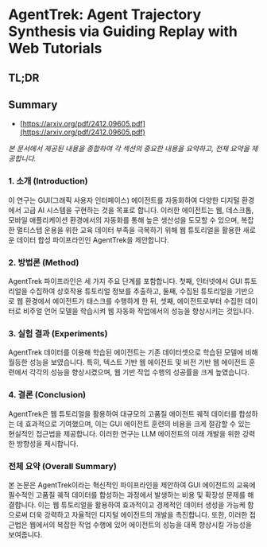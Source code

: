 # AgentTrek: Agent Trajectory Synthesis via Guiding Replay with Web Tutorials
## TL;DR
## Summary
- [https://arxiv.org/pdf/2412.09605.pdf](https://arxiv.org/pdf/2412.09605.pdf)

*본 문서에서 제공된 내용을 종합하여 각 섹션의 중요한 내용을 요약하고, 전체 요약을 제공합니다.*

### 1. 소개 (Introduction)
이 연구는 GUI(그래픽 사용자 인터페이스) 에이전트를 자동화하여 다양한 디지털 환경에서 고급 AI 시스템을 구현하는 것을 목표로 합니다. 이러한 에이전트는 웹, 데스크톱, 모바일 애플리케이션 환경에서의 자동화를 통해 높은 생산성을 도모할 수 있으며, 복잡한 멀티스텝 운용을 위한 교육 데이터 부족을 극복하기 위해 웹 튜토리얼을 활용한 새로운 데이터 합성 파이프라인인 AgentTrek을 제안합니다.

### 2. 방법론 (Method)
AgentTrek 파이프라인은 세 가지 주요 단계를 포함합니다. 첫째, 인터넷에서 GUI 튜토리얼을 수집하여 상호작용 튜토리얼 정보를 추출하고, 둘째, 수집된 튜토리얼을 기반으로 웹 환경에서 에이전트가 태스크를 수행하게 한 뒤, 셋째, 에이전트로부터 수집한 데이터로 비주얼 언어 모델을 학습시켜 웹 자동화 작업에서의 성능을 향상시키는 것입니다.

### 3. 실험 결과 (Experiments)
AgentTrek 데이터를 이용해 학습된 에이전트는 기존 데이터셋으로 학습된 모델에 비해 월등한 성능을 보였습니다. 특히, 텍스트 기반 웹 에이전트 및 비전 기반 웹 에이전트 훈련에서 각각의 성능을 향상시켰으며, 웹 기반 작업 수행의 성공률을 크게 높였습니다.

### 4. 결론 (Conclusion)
AgentTrek은 웹 튜토리얼을 활용하여 대규모의 고품질 에이전트 궤적 데이터를 합성하는 데 효과적으로 기여했으며, 이는 GUI 에이전트 훈련의 비용을 크게 절감할 수 있는 현실적인 접근법을 제공합니다. 이러한 연구는 LLM 에이전트의 미래 개발을 위한 강력한 방향성을 제시합니다.

### 전체 요약 (Overall Summary)
본 논문은 AgentTrek이라는 혁신적인 파이프라인을 제안하여 GUI 에이전트의 교육에 필수적인 고품질 궤적 데이터를 합성하는 과정에서 발생하는 비용 및 확장성 문제를 해결합니다. 이는 웹 튜토리얼을 활용하여 효과적이고 경제적인 데이터 생성을 가능케 함으로써 더욱 강력하고 자율적인 디지털 에이전트의 개발을 촉진합니다. 또한, 이러한 접근법은 웹에서의 복잡한 작업 수행에 있어 에이전트의 성능을 대폭 향상시킬 가능성을 보여줍니다.